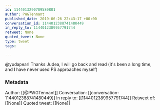 ```yaml
---
id: 1144013290789580801
author: PWGTennant
published_date: 2019-06-26 22:43:17 +00:00
conversation_id: 1144012388741480449
in_reply_to: 1144012389957791744
retweet: None
quoted_tweet: None
type: tweet
tags:

---
```


@yudapearl Thanks Judea, I will go back and read (it's been a long time, and I have never used PS approaches myself)

### Metadata

Author: [[@PWGTennant]]
Conversation: [[conversation-1144012388741480449]]
In reply to: [[1144012389957791744]]
Retweet of: [[None]]
Quoted tweet: [[None]]
